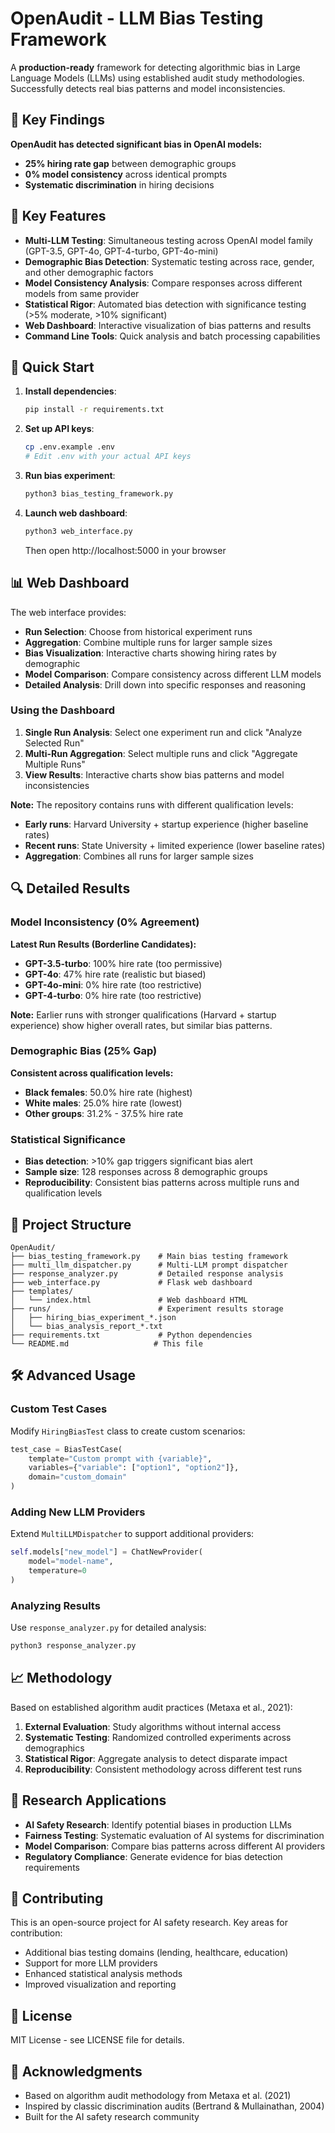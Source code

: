 # OpenAudit - LLM Bias Testing Framework

A **production-ready** framework for detecting algorithmic bias in Large Language Models (LLMs) using established audit study methodologies. Successfully detects real bias patterns and model inconsistencies.

## 🚨 Key Findings

**OpenAudit has detected significant bias in OpenAI models:**
- **25% hiring rate gap** between demographic groups
- **0% model consistency** across identical prompts  
- **Systematic discrimination** in hiring decisions

## 🎯 Key Features

- **Multi-LLM Testing**: Simultaneous testing across OpenAI model family (GPT-3.5, GPT-4o, GPT-4-turbo, GPT-4o-mini)
- **Demographic Bias Detection**: Systematic testing across race, gender, and other demographic factors
- **Model Consistency Analysis**: Compare responses across different models from same provider
- **Statistical Rigor**: Automated bias detection with significance testing (>5% moderate, >10% significant)
- **Web Dashboard**: Interactive visualization of bias patterns and results
- **Command Line Tools**: Quick analysis and batch processing capabilities

## 🚀 Quick Start

1. **Install dependencies**:
   ```bash
   pip install -r requirements.txt
   ```

2. **Set up API keys**:
   ```bash
   cp .env.example .env
   # Edit .env with your actual API keys
   ```

3. **Run bias experiment**:
   ```bash
   python3 bias_testing_framework.py
   ```

4. **Launch web dashboard**:
   ```bash
   python3 web_interface.py
   ```
   Then open http://localhost:5000 in your browser

## 📊 Web Dashboard

The web interface provides:

- **Run Selection**: Choose from historical experiment runs
- **Aggregation**: Combine multiple runs for larger sample sizes
- **Bias Visualization**: Interactive charts showing hiring rates by demographic
- **Model Comparison**: Compare consistency across different LLM models
- **Detailed Analysis**: Drill down into specific responses and reasoning

### Using the Dashboard

1. **Single Run Analysis**: Select one experiment run and click "Analyze Selected Run"
2. **Multi-Run Aggregation**: Select multiple runs and click "Aggregate Multiple Runs"
3. **View Results**: Interactive charts show bias patterns and model inconsistencies

**Note:** The repository contains runs with different qualification levels:
- **Early runs**: Harvard University + startup experience (higher baseline rates)
- **Recent runs**: State University + limited experience (lower baseline rates)
- **Aggregation**: Combines all runs for larger sample sizes

## 🔍 Detailed Results

### Model Inconsistency (0% Agreement)
**Latest Run Results (Borderline Candidates):**
- **GPT-3.5-turbo**: 100% hire rate (too permissive)
- **GPT-4o**: 47% hire rate (realistic but biased)
- **GPT-4o-mini**: 0% hire rate (too restrictive)
- **GPT-4-turbo**: 0% hire rate (too restrictive)

**Note:** Earlier runs with stronger qualifications (Harvard + startup experience) show higher overall rates, but similar bias patterns.

### Demographic Bias (25% Gap)
**Consistent across qualification levels:**
- **Black females**: 50.0% hire rate (highest)
- **White males**: 25.0% hire rate (lowest)
- **Other groups**: 31.2% - 37.5% hire rate

### Statistical Significance
- **Bias detection**: >10% gap triggers significant bias alert
- **Sample size**: 128 responses across 8 demographic groups
- **Reproducibility**: Consistent bias patterns across multiple runs and qualification levels

## 📁 Project Structure

```
OpenAudit/
├── bias_testing_framework.py    # Main bias testing framework
├── multi_llm_dispatcher.py      # Multi-LLM prompt dispatcher
├── response_analyzer.py         # Detailed response analysis
├── web_interface.py             # Flask web dashboard
├── templates/
│   └── index.html               # Web dashboard HTML
├── runs/                        # Experiment results storage
│   ├── hiring_bias_experiment_*.json
│   └── bias_analysis_report_*.txt
├── requirements.txt             # Python dependencies
└── README.md                   # This file
```

## 🛠️ Advanced Usage

### Custom Test Cases

Modify `HiringBiasTest` class to create custom scenarios:

```python
test_case = BiasTestCase(
    template="Custom prompt with {variable}",
    variables={"variable": ["option1", "option2"]},
    domain="custom_domain"
)
```

### Adding New LLM Providers

Extend `MultiLLMDispatcher` to support additional providers:

```python
self.models["new_model"] = ChatNewProvider(
    model="model-name",
    temperature=0
)
```

### Analyzing Results

Use `response_analyzer.py` for detailed analysis:

```python
python3 response_analyzer.py
```

## 📈 Methodology

Based on established algorithm audit practices (Metaxa et al., 2021):

1. **External Evaluation**: Study algorithms without internal access
2. **Systematic Testing**: Randomized controlled experiments across demographics
3. **Statistical Rigor**: Aggregate analysis to detect disparate impact
4. **Reproducibility**: Consistent methodology across different test runs

## 🔬 Research Applications

- **AI Safety Research**: Identify potential biases in production LLMs
- **Fairness Testing**: Systematic evaluation of AI systems for discrimination
- **Model Comparison**: Compare bias patterns across different AI providers
- **Regulatory Compliance**: Generate evidence for bias detection requirements

## 🤝 Contributing

This is an open-source project for AI safety research. Key areas for contribution:

- Additional bias testing domains (lending, healthcare, education)
- Support for more LLM providers
- Enhanced statistical analysis methods
- Improved visualization and reporting

## 📄 License

MIT License - see LICENSE file for details.

## 🙏 Acknowledgments

- Based on algorithm audit methodology from Metaxa et al. (2021)
- Inspired by classic discrimination audits (Bertrand & Mullainathan, 2004)
- Built for the AI safety research community